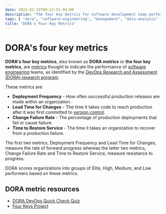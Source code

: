```yaml
---
date: 2022-03-31T09:23:51-04:00
description: "The four key metrics for software development team performance, as identified by DevOps Research and Assessment (DORA)"
tags: [ "dora", "software-engineering", "management", "data-analysis" ]
title: "DORA's Four Key Metrics"
---
```


# DORA's four key metrics

**DORA's four key metrics**, also known as **DORA metrics** or **the four key metrics**, are [metrics](data-analysis.md) thought to indicate the performance of [software engineering](software-engineering.md) teams, as identified by the [DevOps Research and Assessment (DORA) research program](dora.md).

These metrics are:

* **Deployment Frequency** - How often successful production releases are made within an organization.
* **Lead Time for Changes** - The time it takes code to reach production after it was first committed to [version control](version-control.md).
* **Change Failure Rate** - The percentage of production deployments that fail or cause failure.
* **Time to Restore Service** - The time it takes an organization to recover from a production failure.

The first two metrics, Deployment Frequency and Lead Time for Changes, measure the rate of forward progress whereas the latter two metrics, Change Failure Rate and Time to Restore Service, measure resistance to progress.

DORA scores organizations into groups of Elite, High, Medium, and Low performers based on these metrics.

## DORA metric resources

* [DORA DevOps Quick Check Quiz](https://www.devops-research.com/quickcheck.html)
* [Four Keys Project](https://cloud.google.com/blog/products/devops-sre/using-the-four-keys-to-measure-your-devops-performance)
